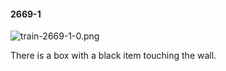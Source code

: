 #### 2669-1
![train-2669-1-0.png](https://github.com/lil-lab/nlvr/raw/master/nlvr/train/images/71/train-2669-1-0.png "train-2669-1-0.png")

There is a box with a black item touching the wall.